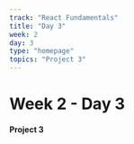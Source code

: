 ```yaml
---
track: "React Fundamentals"
title: "Day 3"
week: 2
day: 3
type: "homepage"
topics: "Project 3"
---
```



# Week 2 - Day 3

#### Project 3

